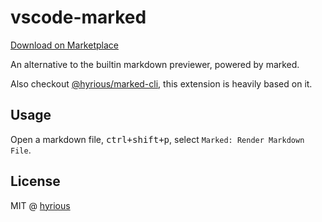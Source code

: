 # vscode-marked

[Download on Marketplace](https://marketplace.visualstudio.com/items?itemName=hyrious.vscode-marked)

An alternative to the builtin markdown previewer, powered by marked.

Also checkout [@hyrious/marked-cli](https://github.com/hyrious/marked-cli), this extension is heavily based on it.

## Usage

Open a markdown file, <kbd>ctrl+shift+p</kbd>, select `Marked: Render Markdown File`.

## License

MIT @ [hyrious](https://github.com/hyrious)
